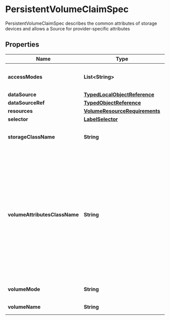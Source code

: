 

# PersistentVolumeClaimSpec

PersistentVolumeClaimSpec describes the common attributes of storage devices and allows a Source for provider-specific attributes

## Properties

Name | Type | Description | Notes
------------ | ------------- | ------------- | -------------
**accessModes** | **List&lt;String&gt;** | accessModes contains the desired access modes the volume should have. More info: https://kubernetes.io/docs/concepts/storage/persistent-volumes#access-modes-1 |  [optional]
**dataSource** | [**TypedLocalObjectReference**](TypedLocalObjectReference.md) |  |  [optional]
**dataSourceRef** | [**TypedObjectReference**](TypedObjectReference.md) |  |  [optional]
**resources** | [**VolumeResourceRequirements**](VolumeResourceRequirements.md) |  |  [optional]
**selector** | [**LabelSelector**](LabelSelector.md) |  |  [optional]
**storageClassName** | **String** | storageClassName is the name of the StorageClass required by the claim. More info: https://kubernetes.io/docs/concepts/storage/persistent-volumes#class-1 |  [optional]
**volumeAttributesClassName** | **String** | volumeAttributesClassName may be used to set the VolumeAttributesClass used by this claim. If specified, the CSI driver will create or update the volume with the attributes defined in the corresponding VolumeAttributesClass. This has a different purpose than storageClassName, it can be changed after the claim is created. An empty string value means that no VolumeAttributesClass will be applied to the claim but it&#39;s not allowed to reset this field to empty string once it is set. If unspecified and the PersistentVolumeClaim is unbound, the default VolumeAttributesClass will be set by the persistentvolume controller if it exists. If the resource referred to by volumeAttributesClass does not exist, this PersistentVolumeClaim will be set to a Pending state, as reflected by the modifyVolumeStatus field, until such as a resource exists. More info: https://kubernetes.io/docs/concepts/storage/volume-attributes-classes/ (Beta) Using this field requires the VolumeAttributesClass feature gate to be enabled (off by default). |  [optional]
**volumeMode** | **String** | volumeMode defines what type of volume is required by the claim. Value of Filesystem is implied when not included in claim spec. |  [optional]
**volumeName** | **String** | volumeName is the binding reference to the PersistentVolume backing this claim. |  [optional]



